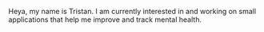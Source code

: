 Heya, my name is Tristan. I am currently interested in and working on small applications that help me improve and track mental health. 

